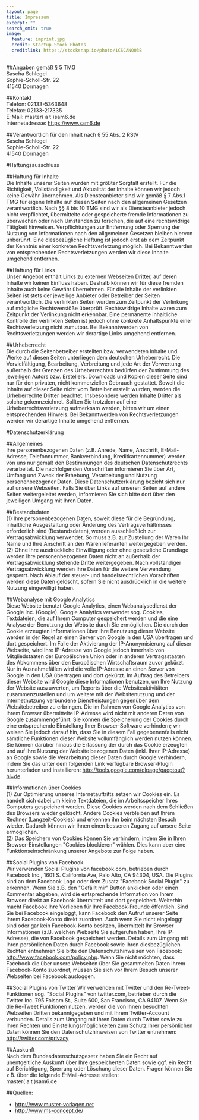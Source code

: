 ```yaml
---
layout: page
title: Impressum
excerpt: ""
search_omit: true
image:
  feature: imprint.jpg
  credit: Startup Stock Photos
  creditlink: https://stocksnap.io/photo/1CSCANQ03B
---
```


##Angaben gem&auml;&szlig; &sect; 5 TMG  
Sascha Schlegel  
Sophie-Scholl-Str. 22  
41540 Dormagen  

##Kontakt  
Telefon: 02133-5363648  
Telefax: 02133-217335  
E-Mail: master( a t )sam6.de  
Internetadresse: <https://www.sam6.de>  

##Verantwortlich f&uuml;r den Inhalt nach &sect; 55 Abs. 2 RStV  
Sascha Schlegel  
Sophie-Scholl-Str. 22  
41540 Dormagen  

#Haftungsausschluss  

##Haftung f&uuml;r Inhalte  
Die Inhalte unserer Seiten wurden mit gr&ouml;&szlig;ter Sorgfalt erstellt. F&uuml;r die Richtigkeit, Vollst&auml;ndigkeit und Aktualit&auml;t der Inhalte k&ouml;nnen wir jedoch keine Gew&auml;hr &uuml;bernehmen. Als Diensteanbieter sind wir gem&auml;&szlig; &sect; 7 Abs.1 TMG f&uuml;r eigene Inhalte auf diesen Seiten nach den allgemeinen Gesetzen verantwortlich. Nach &sect;&sect; 8 bis 10 TMG sind wir als Diensteanbieter jedoch nicht verpflichtet, &uuml;bermittelte oder gespeicherte fremde Informationen zu &uuml;berwachen oder nach Umst&auml;nden zu forschen, die auf eine rechtswidrige T&auml;tigkeit hinweisen. Verpflichtungen zur Entfernung oder Sperrung der Nutzung von Informationen nach den allgemeinen Gesetzen bleiben hiervon unber&uuml;hrt. Eine diesbez&uuml;gliche Haftung ist jedoch erst ab dem Zeitpunkt der Kenntnis einer konkreten Rechtsverletzung m&ouml;glich. Bei Bekanntwerden von entsprechenden Rechtsverletzungen werden wir diese Inhalte umgehend entfernen.  

##Haftung f&uuml;r Links  
Unser Angebot enth&auml;lt Links zu externen Webseiten Dritter, auf deren Inhalte wir keinen Einfluss haben. Deshalb k&ouml;nnen wir f&uuml;r diese fremden Inhalte auch keine Gew&auml;hr &uuml;bernehmen. F&uuml;r die Inhalte der verlinkten Seiten ist stets der jeweilige Anbieter oder Betreiber der Seiten verantwortlich. Die verlinkten Seiten wurden zum Zeitpunkt der Verlinkung auf m&ouml;gliche Rechtsverst&ouml;&szlig;e &uuml;berpr&uuml;ft. Rechtswidrige Inhalte waren zum Zeitpunkt der Verlinkung nicht erkennbar. Eine permanente inhaltliche Kontrolle der verlinkten Seiten ist jedoch ohne konkrete Anhaltspunkte einer Rechtsverletzung nicht zumutbar. Bei Bekanntwerden von Rechtsverletzungen werden wir derartige Links umgehend entfernen.  

##Urheberrecht  
Die durch die Seitenbetreiber erstellten bzw. verwendeten Inhalte und Werke auf diesen Seiten unterliegen dem deutschen Urheberrecht. Die Vervielf&auml;ltigung, Bearbeitung, Verbreitung und jede Art der Verwertung au&szlig;erhalb der Grenzen des Urheberrechtes bed&uuml;rfen der Zustimmung des jeweiligen Autors bzw. Erstellers. Downloads und Kopien dieser Seite sind nur f&uuml;r den privaten, nicht kommerziellen Gebrauch gestattet. Soweit die Inhalte auf dieser Seite nicht vom Betreiber erstellt wurden, werden die Urheberrechte Dritter beachtet. Insbesondere werden Inhalte Dritter als solche gekennzeichnet. Sollten Sie trotzdem auf eine Urheberrechtsverletzung aufmerksam werden, bitten wir um einen entsprechenden Hinweis. Bei Bekanntwerden von Rechtsverletzungen werden wir derartige Inhalte umgehend entfernen.  

#Datenschutzerkl&auml;rung  

##Allgemeines  
Ihre personenbezogenen Daten (z.B. Anrede, Name, Anschrift, E-Mail-Adresse, Telefonnummer, Bankverbindung, Kreditkartennummer) werden von uns nur gem&auml;&szlig; den Bestimmungen des deutschen Datenschutzrechts verarbeitet. Die nachfolgenden Vorschriften informieren Sie &uuml;ber Art, Umfang und Zweck der Erhebung, Verarbeitung und Nutzung personenbezogener Daten. Diese Datenschutzerkl&auml;rung bezieht sich nur auf unsere Webseiten. Falls Sie &uuml;ber Links auf unseren Seiten auf andere Seiten weitergeleitet werden, informieren Sie sich bitte dort &uuml;ber den jeweiligen Umgang mit Ihren Daten.  

##Bestandsdaten  
(1) Ihre personenbezogenen Daten, soweit diese f&uuml;r die Begr&uuml;ndung, inhaltliche Ausgestaltung oder &Auml;nderung des Vertragsverh&auml;ltnisses erforderlich sind (Bestandsdaten), werden ausschlie&szlig;lich zur Vertragsabwicklung verwendet. So muss z.B. zur Zustellung der Waren Ihr Name und Ihre Anschrift an den Warenlieferanten weitergegeben werden.  
(2) Ohne Ihre ausdr&uuml;ckliche Einwilligung oder ohne gesetzliche Grundlage werden Ihre personenbezogenen Daten nicht an au&szlig;erhalb der Vertragsabwicklung stehende Dritte weitergegeben. Nach vollst&auml;ndiger Vertragsabwicklung werden Ihre Daten f&uuml;r die weitere Verwendung gesperrt. Nach Ablauf der steuer- und handelsrechtlichen Vorschriften werden diese Daten gel&ouml;scht, sofern Sie nicht ausdr&uuml;cklich in die weitere Nutzung eingewilligt haben.  

##Webanalyse mit Google Analytics  
Diese Website benutzt Google Analytics, einen Webanalysedienst der Google Inc. (Google). Google Analytics verwendet sog. Cookies, Textdateien, die auf Ihrem Computer gespeichert werden und die eine Analyse der Benutzung der Website durch Sie erm&ouml;glichen. Die durch den Cookie erzeugten Informationen &uuml;ber Ihre Benutzung dieser Website werden in der Regel an einen Server von Google in den USA &uuml;bertragen und dort gespeichert. Im Falle der Aktivierung der IP-Anonymisierung auf dieser Webseite, wird Ihre IP-Adresse von Google jedoch innerhalb von Mitgliedstaaten der Europ&auml;ischen Union oder in anderen Vertragsstaaten des Abkommens &uuml;ber den Europ&auml;ischen Wirtschaftsraum zuvor gek&uuml;rzt. Nur in Ausnahmef&auml;llen wird die volle IP-Adresse an einen Server von Google in den USA &uuml;bertragen und dort gek&uuml;rzt. Im Auftrag des Betreibers dieser Website wird Google diese Informationen benutzen, um Ihre Nutzung der Website auszuwerten, um Reports &uuml;ber die Websiteaktivit&auml;ten zusammenzustellen und um weitere mit der Websitenutzung und der Internetnutzung verbundene Dienstleistungen gegen&uuml;ber dem Websitebetreiber zu erbringen. Die im Rahmen von Google Analytics von Ihrem Browser &uuml;bermittelte IP-Adresse wird nicht mit anderen Daten von Google zusammengef&uuml;hrt. Sie k&ouml;nnen die Speicherung der Cookies durch eine entsprechende Einstellung Ihrer Browser-Software verhindern; wir weisen Sie jedoch darauf hin, dass Sie in diesem Fall gegebenenfalls nicht s&auml;mtliche Funktionen dieser Website vollumf&auml;nglich werden nutzen k&ouml;nnen. Sie k&ouml;nnen dar&uuml;ber hinaus die Erfassung der durch das Cookie erzeugten und auf Ihre Nutzung der Website bezogenen Daten (inkl. Ihrer IP-Adresse) an Google sowie die Verarbeitung dieser Daten durch Google verhindern, indem Sie das unter dem folgenden Link verf&uuml;gbare Browser-Plugin herunterladen und installieren: <http://tools.google.com/dlpage/gaoptout?hl=de>  

##Informationen &uuml;ber Cookies  
(1) Zur Optimierung unseres Internetauftritts setzen wir Cookies ein. Es handelt sich dabei um kleine Textdateien, die im Arbeitsspeicher Ihres Computers gespeichert werden. Diese Cookies werden nach dem Schlie&szlig;en des Browsers wieder gel&ouml;scht. Andere Cookies verbleiben auf Ihrem Rechner (Langzeit-Cookies) und erkennen ihn beim n&auml;chsten Besuch wieder. Dadurch k&ouml;nnen wir Ihnen einen besseren Zugang auf unsere Seite erm&ouml;glichen.  
(2) Das Speichern von Cookies k&ouml;nnen Sie verhindern, indem Sie in Ihren Browser-Einstellungen &quot;Cookies blockieren&quot; w&auml;hlen. Dies kann aber eine Funktionseinschr&auml;nkung unserer Angebote zur Folge haben.  

##Social Plugins von Facebook  
Wir verwenden Social Plugins von facebook.com, betrieben durch Facebook Inc., 1601 S. California Ave, Palo Alto, CA 94304, USA. Die Plugins sind an dem Facebook Logo oder dem Zusatz "Facebook Social Plugin" zu erkennen. Wenn Sie z.B. den "Gefällt mir" Button anklicken oder einen Kommentar abgeben, wird die entsprechende Information von Ihrem Browser direkt an Facebook übermittelt und dort gespeichert. Weiterhin macht Facebook Ihre Vorlieben für Ihre Facebook-Freunde öffentlich. Sind Sie bei Facebook eingeloggt, kann Facebook den Aufruf unserer Seite Ihrem Facebook-Konto direkt zuordnen. Auch wenn Sie nicht eingeloggt sind oder gar kein Facebook-Konto besitzen, übermittelt Ihr Browser Informationen (z.B. welchen Webseite Sie aufgerufen haben, Ihre IP-Adresse), die von Facebook gespeichert werden. Details zum Umgang mit Ihren persönlichen Daten durch Facebook sowie Ihren diesbezüglichen Rechten entnehmen Sie bitte den Datenschutzhinweisen von Facebook: <http://www.facebook.com/policy.php>. Wenn Sie nicht möchten, dass Facebook die über unsere Webseiten über Sie gesammelten Daten Ihrem Facebook-Konto zuordnet, müssen Sie sich vor Ihrem Besuch unserer Webseiten bei Facebook ausloggen.

##Social Plugins von Twitter
Wir verwenden mit Twitter und den Re-Tweet-Funktionen sog. "Social Plugins" von twitter.com, betrieben durch die Twitter Inc. 795 Folsom St., Suite 600, San Francisco, CA 94107. Wenn Sie die Re-Tweet Funktionen nutzen, werden die von Ihnen besuchten Webseiten Dritten bekanntgegeben und mit Ihrem Twitter-Account verbunden. Details zum Umgang mit Ihren Daten durch Twitter sowie zu Ihren Rechten und Einstellungsmöglichkeiten zum Schutz Ihrer persönlichen Daten können Sie den Datenschutzhinweisen von Twitter entnehmen: <http://twitter.com/privacy>

##Auskunft  
Nach dem Bundesdatenschutzgesetz haben Sie ein Recht auf unentgeltliche Auskunft &uuml;ber Ihre gespeicherten Daten sowie ggf. ein Recht auf Berichtigung, Sperrung oder L&ouml;schung dieser Daten. Fragen k&ouml;nnen Sie z.B. &uuml;ber die folgende E-Mail-Adresse stellen:  
master( a t )sam6.de

##Quellen:
- <http://www.muster-vorlagen.net>  
- <http://www.ms-concept.de/>
